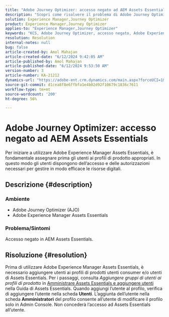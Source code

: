 ```yaml
---
title: "Adobe Journey Optimizer: accesso negato ad AEM Assets Essentials"
description: "Scopri come risolvere il problema di Adobe Journey Optimizer, in cui l’accesso viene negato in Adobe Experience Manager Assets Essentials."
solution: Experience Manager,Journey Optimizer
product: Experience Manager,Journey Optimizer
applies-to: "Experience Manager,Journey Optimizer"
keywords: "KCS, Adobe Journey Optimizer, accesso negato, Adobe Experience Manager, AEM, AJO, Assets Essentials, risoluzione dei problemi"
resolution: Resolution
internal-notes: null
bug: false
article-created-by: Amol Mahajan
article-created-date: "6/12/2024 9:42:05 AM"
article-published-by: Amol Mahajan
article-published-date: "6/12/2024 9:53:50 AM"
version-number: 3
article-number: KA-21212
dynamics-url: "https://adobe-ent.crm.dynamics.com/main.aspx?forceUCI=1&pagetype=entityrecord&etn=knowledgearticle&id=586ed503-a028-ef11-840a-000d3a5a67ba"
source-git-commit: d1cea8f8e6ffbfa1e4b02d92f10679c1836c7611
workflow-type: tm+mt
source-wordcount: '200'
ht-degree: 56%

---
```


# Adobe Journey Optimizer: accesso negato ad AEM Assets Essentials


Per iniziare a utilizzare Adobe Experience Manager Assets Essentials, è fondamentale assegnare prima gli utenti ai profili di prodotto appropriati. In questo modo gli utenti dispongono dell’accesso e delle autorizzazioni necessari per gestire in modo efficace le risorse digitali.

## Descrizione {#description}


### <b>Ambiente</b>

- Adobe Journey Optimizer (AJO)
- Adobe Experience Manager Assets Essentials




### <b>Problema/Sintomi</b>

Accesso negato in AEM Assets Essentials.


## Risoluzione {#resolution}


Prima di utilizzare Adobe Experience Manager Assets Essentials, è necessario aggiungere utenti ai profili di prodotti utenti consumer e/o utenti di Assets Essentials. Per i passaggi, consulta *Aggiungere gruppi di utenti ai profili di prodotto* in [Amministrare Assets Essentials e aggiungere utenti](https://experienceleague.adobe.com/docs/experience-manager-assets-essentials/help/get-started-admins/deploy-administer.html?lang=it#add-users-to-product-profiles) nella Guida di Assets Essentials. Quando aggiungi l’utente al profilo, verifica di aggiungere l’utente nella scheda <b>Utenti</b>. L’aggiunta dell’utente nella scheda <b>Amministratori</b> del profilo consente all’utente di modificare il profilo solo in Admin Console. Non concederà l’accesso ad Assets Essentials all’utente.


